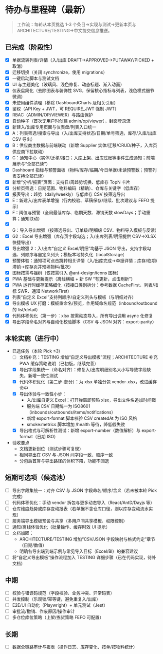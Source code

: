 # 待办与里程碑（最新）

> 工作流：每轮从本页挑选 1-3 个条目→实现与测试→更新本页与 ARCHITECTURE/TESTING→中文提交信息推送。

## 已完成（阶段性）
- [x] 单据流转列表/详情（入/出库 DRAFT→APPROVED→PUTAWAY/PICKED + 取消）
- [x] 迁移切换（关闭 synchronize，使用 migrations）
- [x] 一键启动脚本与测试文档
- [x] UI 与主题美化（玻璃风、浅色修复、动态标题、渐入动画）
- [x] 仪表盘简化（去除图表与装饰性 SVG，保留核心指标与列表，浅色模式细节微调）
- [x] 未使用组件清理（移除 DashboardCharts 及相关引用）
- [x] 鉴权（API Key + JWT，可 REQUIRE_JWT 强制 JWT）
- [x] RBAC（ADMIN/OP/VIEWER）与路由保护
- [x] 自动种子（首次无用户时创建 admin/op/viewer），封面登录流
- [x] 新建入/出库专用页面与仪表盘/列表入口统一
- [x] A：列表筛选/搜索与导出（入/出库支持状态/日期/单号筛选，库存/入库/出库 CSV 导出）
- [x] B：供应商主数据与前端联动（新增 Supplier 实体/迁移/CRUD/种子，入库页供应商下拉联动）
- [x] C：通知中心（实体/迁移/接口；入库上架、出库过账等事件生成通知；前端展示与“全部已读”）
- [x] Dashboard 指标与预警面板（物料/库存/临期/今日单据/未读预警数；预警列表支持全部已读）
- [x] 新增“分析/报表”页面：支持日/周趋势切换、低库存 TopN 卡片
- [x] 分析页筛选：日期范围、物料编码（精确）、仓库与关键字（低库存）
- [x] 报表导出：趋势（daily/weekly）与低库存 CSV 按筛选导出
- [x] E：新建入/出库表单增强（行内校验、草稿保存/继续、批次建议与 FEFO 提示）
- [x] F：阈值与预警（全局最低库存、临期天数、滞销天数 slowDays；手动重算；通知联动）
- [x] G：导入导出增强（按筛选导出、订单级/明细级 CSV、物料导入模板与反馈）
- [x] G2：Excel 导出增强（库存页字段勾选；入/出库列表/明细提供 CSV→XLSX 快捷导出）
- [x] 导出增强 2：入/出库“自定义 Excel/明细”均基于 JSON 导出，支持字段勾选、列顺序与自定义列头；模板本地持久化（localStorage）
- [x] 预警体验：通知项可点击跳转相关详情（入/出库完成→单据详情；库存/临期/滞销→库存页并预填物料/批次）
- [x] 图标按需与摇树（仅按需引入 @ant-design/icons 图标）
- [x] PWA 基础与更新提示（离线横幅 + 新 SW “有更新，点击刷新”）
- [x] PWA 运行时缓存策略细化（按接口类别拆分：参考数据 CacheFirst、列表/指标 SWR、通知 NetworkFirst）
- [x] 列表“自定义 Excel”支持列顺序/自定义列头与模板（与明细对齐）
- [x] 导出模板 UX 打磨：模板重命名/预览，作用域命名规范（inbound/outbound 的 list/detail）
- [x] 代码体积优化（第一步）：xlsx 按需动态导入，所有导出调用 async 化修复
- [x] 导出字段命名对齐与自动化校验脚本（CSV 与 JSON 对齐：export-parity）

## 本轮实施（进行中）
- 已选任务（本轮 Pick ≤3）
  - [ ] 文档补充：TESTING 增加“自定义导出模板”流程；ARCHITECTURE 补充 PWA 缓存策略说明（已初版，继续完善）
  - [x] 导出字段集统一（命名对齐）：修复入/出库明细别名大小写导致字段缺失，新增一致性测试
  - [x] 代码体积优化（第二步-部分）：为 xlsx 单独分包 vendor-xlsx，改进缓存命中
  - [x] 导出体验与一致性小步：
    - 入/出库自定义 Excel：打开弹窗即预热 xlsx，导出文件名追加时间戳
    - 服务端 CSV 日期统一为 ISO8601（inbounds/outbounds/items/notifications）
    - 新增 export-format 脚本校验 CSV createdAt 为 ISO 风格
    - smoke:metrics 脚本增加 /health 等待，降低假失败
  - [x] 导出格式与可解析性测试：新增 export-number（数值解析）与 export-format（日期 ISO）

- 验收要点
  - 文档更新到位（测试步骤可复现）
  - 相同导出在 CSV 与 JSON 间字段一致、顺序一致
  - 分包后首屏与导出路径的体积下降，功能不回退

## 短期可选项（候选池）
- [ ] 导出字段集统一：对齐 CSV 与 JSON 字段命名/顺序/含义（若未被本轮 Pick 完成）
- [ ] 代码体积优化：手动 vendor 拆包与更多动态导入（React/AntD/Dayjs 等）
- [ ] 仓库维度趋势或库存变动报表（若单据不含仓库口径，则以库存变动流水实现）
- [ ] 服务端导出模板预设与共享（多用户间共享模板、权限控制）
- [ ] 通知/离线体验优化（批量操作、缓存时效 UI 提示）
 - [ ] 文档加固：
   - ARCHITECTURE/TESTING 增加“CSV/JSON 字段映射与格式约定”章节（日期/数值）
   - 明确各导出端到端示例与常见导入目标（Excel/BI）的兼容建议
  - [ ] 将“自定义导出模板”操作流程加入 TESTING 详细步骤（已在代码实现，待补文档）

## 中期
- [ ] 校验与错误码规范（字段校验、业务冲突、异常码表）
- [ ] 并发控制（乐观锁/幂等键，避免重复入/出库）
- [ ] E2E/UI 自动化（Playwright）+ 单元测试（Jest）
- [ ] 审批流/撤销、作废原因/操作审计
- [ ] 多仓位库位策略（上架/拣货策略 FEFO 可配置）

## 长期
- [ ] 数据全链路审计与报表（操作日志、库存变化、按单/按物料统计）